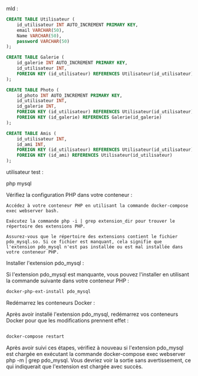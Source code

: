 mld :

```SQL
CREATE TABLE Utilisateur (
    id_utilisateur INT AUTO_INCREMENT PRIMARY KEY,
    email VARCHAR(50),
    Name VARCHAR(50),
    password VARCHAR(50)
);

CREATE TABLE Galerie (
    id_galerie INT AUTO_INCREMENT PRIMARY KEY,
    id_utilisateur INT,
    FOREIGN KEY (id_utilisateur) REFERENCES Utilisateur(id_utilisateur)
);

CREATE TABLE Photo (
    id_photo INT AUTO_INCREMENT PRIMARY KEY,
    id_utilisateur INT,
    id_galerie INT,
    FOREIGN KEY (id_utilisateur) REFERENCES Utilisateur(id_utilisateur),
    FOREIGN KEY (id_galerie) REFERENCES Galerie(id_galerie)
);

CREATE TABLE Amis (
    id_utilisateur INT,
    id_ami INT,
    FOREIGN KEY (id_utilisateur) REFERENCES Utilisateur(id_utilisateur),
    FOREIGN KEY (id_ami) REFERENCES Utilisateur(id_utilisateur)
);
```

utilisateur test :


php mysql

Vérifiez la configuration PHP dans votre conteneur :

    Accédez à votre conteneur PHP en utilisant la commande docker-compose exec webserver bash.

    Exécutez la commande php -i | grep extension_dir pour trouver le répertoire des extensions PHP.

    Assurez-vous que le répertoire des extensions contient le fichier pdo_mysql.so. Si ce fichier est manquant, cela signifie que l'extension pdo_mysql n'est pas installée ou est mal installée dans votre conteneur PHP.

Installer l'extension pdo_mysql :

Si l'extension pdo_mysql est manquante, vous pouvez l'installer en utilisant la commande suivante dans votre conteneur PHP :

```bash
docker-php-ext-install pdo_mysql
```
Redémarrez les conteneurs Docker :

Après avoir installé l'extension pdo_mysql, redémarrez vos conteneurs Docker pour que les modifications prennent effet :

```bash

docker-compose restart
```
Après avoir suivi ces étapes, vérifiez à nouveau si l'extension pdo_mysql est chargée en exécutant la commande docker-compose exec webserver php -m | grep pdo_mysql. Vous devriez voir la sortie sans avertissement, ce qui indiquerait que l'extension est chargée avec succès.